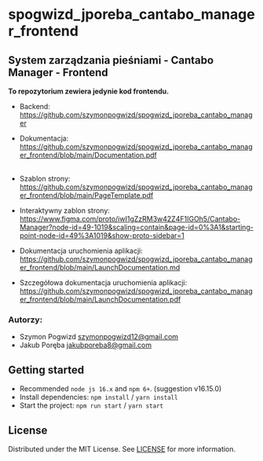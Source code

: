 
# spogwizd_jporeba_cantabo_manager_frontend
## System zarządzania pieśniami - Cantabo Manager - Frontend <br>

<b>To repozytorium zewiera jedynie kod frontendu.</b><br>

- Backend: https://github.com/szymonpogwizd/spogwizd_jporeba_cantabo_manager <br>

- Dokumentacja: https://github.com/szymonpogwizd/spogwizd_jporeba_cantabo_manager_frontend/blob/main/Documentation.pdf <br> <br>

- Szablon strony: https://github.com/szymonpogwizd/spogwizd_jporeba_cantabo_manager_frontend/blob/main/PageTemplate.pdf <br>

- Interaktywny zablon strony: https://www.figma.com/proto/iwI1gZzRM3w42Z4F1IGOh5/Cantabo-Manager?node-id=49-1019&scaling=contain&page-id=0%3A1&starting-point-node-id=49%3A1019&show-proto-sidebar=1 <br>

- Dokumentacja uruchomienia aplikacji: https://github.com/szymonpogwizd/spogwizd_jporeba_cantabo_manager_frontend/blob/main/LaunchDocumentation.md <br>

- Szczegółowa dokumentacja uruchomienia aplikacji: https://github.com/szymonpogwizd/spogwizd_jporeba_cantabo_manager_frontend/blob/main/LaunchDocumentation.pdf <br>

### Autorzy: 
- Szymon Pogwizd szymonpogwizd12@gmail.com
- Jakub Poręba jakubporeba8@gmail.com


## Getting started

- Recommended `node js 16.x` and `npm 6+`. (suggestion v16.15.0)
- Install dependencies: `npm install` / `yarn install`
- Start the project: `npm run start` / `yarn start`

## License

Distributed under the MIT License. See [LICENSE](https://github.com/minimal-ui-kit/minimal.free/blob/main/LICENSE.md) for more information.
